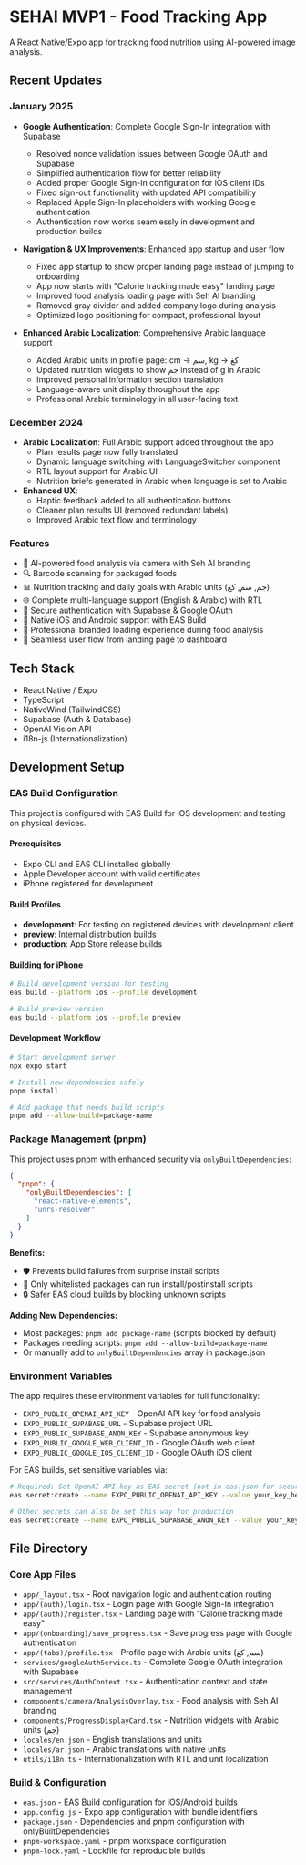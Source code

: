 # SEHAI MVP1 - Food Tracking App

A React Native/Expo app for tracking food nutrition using AI-powered image analysis.

## Recent Updates

### January 2025
- **Google Authentication**: Complete Google Sign-In integration with Supabase
  - Resolved nonce validation issues between Google OAuth and Supabase
  - Simplified authentication flow for better reliability
  - Added proper Google Sign-In configuration for iOS client IDs
  - Fixed sign-out functionality with updated API compatibility
  - Replaced Apple Sign-In placeholders with working Google authentication
  - Authentication now works seamlessly in development and production builds

- **Navigation & UX Improvements**: Enhanced app startup and user flow
  - Fixed app startup to show proper landing page instead of jumping to onboarding
  - App now starts with "Calorie tracking made easy" landing page
  - Improved food analysis loading page with Seh AI branding
  - Removed gray divider and added company logo during analysis
  - Optimized logo positioning for compact, professional layout

- **Enhanced Arabic Localization**: Comprehensive Arabic language support
  - Added Arabic units in profile page: cm → سم, kg → كغ
  - Updated nutrition widgets to show جم instead of g in Arabic
  - Improved personal information section translation
  - Language-aware unit display throughout the app
  - Professional Arabic terminology in all user-facing text

### December 2024
- **Arabic Localization**: Full Arabic support added throughout the app
  - Plan results page now fully translated
  - Dynamic language switching with LanguageSwitcher component
  - RTL layout support for Arabic UI
  - Nutrition briefs generated in Arabic when language is set to Arabic
- **Enhanced UX**: 
  - Haptic feedback added to all authentication buttons
  - Cleaner plan results UI (removed redundant labels)
  - Improved Arabic text flow and terminology

### Features
- 📸 AI-powered food analysis via camera with Seh AI branding
- 🔍 Barcode scanning for packaged foods
- 📊 Nutrition tracking and daily goals with Arabic units (جم, سم, كغ)
- 🌐 Complete multi-language support (English & Arabic) with RTL
- 🔐 Secure authentication with Supabase & Google OAuth
- 📱 Native iOS and Android support with EAS Build
- 🎨 Professional branded loading experience during food analysis
- 🔄 Seamless user flow from landing page to dashboard

## Tech Stack
- React Native / Expo
- TypeScript
- NativeWind (TailwindCSS)
- Supabase (Auth & Database)
- OpenAI Vision API
- i18n-js (Internationalization)

## Development Setup

### EAS Build Configuration
This project is configured with EAS Build for iOS development and testing on physical devices.

#### Prerequisites
- Expo CLI and EAS CLI installed globally
- Apple Developer account with valid certificates
- iPhone registered for development

#### Build Profiles
- **development**: For testing on registered devices with development client
- **preview**: Internal distribution builds  
- **production**: App Store release builds

#### Building for iPhone
```bash
# Build development version for testing
eas build --platform ios --profile development

# Build preview version
eas build --platform ios --profile preview
```

#### Development Workflow
```bash
# Start development server
npx expo start

# Install new dependencies safely
pnpm install

# Add package that needs build scripts
pnpm add --allow-build=package-name
```

### Package Management (pnpm)
This project uses pnpm with enhanced security via `onlyBuiltDependencies`:

```json
{
  "pnpm": {
    "onlyBuiltDependencies": [
      "react-native-elements",
      "unrs-resolver"
    ]
  }
}
```

**Benefits:**
- 🛡️ Prevents build failures from surprise install scripts
- 🎯 Only whitelisted packages can run install/postinstall scripts
- 🔒 Safer EAS cloud builds by blocking unknown scripts

**Adding New Dependencies:**
- Most packages: `pnpm add package-name` (scripts blocked by default)
- Packages needing scripts: `pnpm add --allow-build=package-name`
- Or manually add to `onlyBuiltDependencies` array in package.json

### Environment Variables
The app requires these environment variables for full functionality:

- `EXPO_PUBLIC_OPENAI_API_KEY` - OpenAI API key for food analysis
- `EXPO_PUBLIC_SUPABASE_URL` - Supabase project URL  
- `EXPO_PUBLIC_SUPABASE_ANON_KEY` - Supabase anonymous key
- `EXPO_PUBLIC_GOOGLE_WEB_CLIENT_ID` - Google OAuth web client
- `EXPO_PUBLIC_GOOGLE_IOS_CLIENT_ID` - Google OAuth iOS client

For EAS builds, set sensitive variables via:
```bash
# Required: Set OpenAI API key as EAS secret (not in eas.json for security)
eas secret:create --name EXPO_PUBLIC_OPENAI_API_KEY --value your_key_here

# Other secrets can also be set this way for production
eas secret:create --name EXPO_PUBLIC_SUPABASE_ANON_KEY --value your_key_here
```

## File Directory

### Core App Files
- `app/_layout.tsx` - Root navigation logic and authentication routing
- `app/(auth)/login.tsx` - Login page with Google Sign-In integration
- `app/(auth)/register.tsx` - Landing page with "Calorie tracking made easy" 
- `app/(onboarding)/save_progress.tsx` - Save progress page with Google authentication
- `app/(tabs)/profile.tsx` - Profile page with Arabic units (سم, كغ)
- `services/googleAuthService.ts` - Complete Google OAuth integration with Supabase
- `src/services/AuthContext.tsx` - Authentication context and state management
- `components/camera/AnalysisOverlay.tsx` - Food analysis with Seh AI branding
- `components/ProgressDisplayCard.tsx` - Nutrition widgets with Arabic units (جم)
- `locales/en.json` - English translations and units
- `locales/ar.json` - Arabic translations with native units
- `utils/i18n.ts` - Internationalization with RTL and unit localization

### Build & Configuration
- `eas.json` - EAS Build configuration for iOS/Android builds
- `app.config.js` - Expo app configuration with bundle identifiers
- `package.json` - Dependencies and pnpm configuration with onlyBuiltDependencies
- `pnpm-workspace.yaml` - pnpm workspace configuration
- `pnpm-lock.yaml` - Lockfile for reproducible builds
